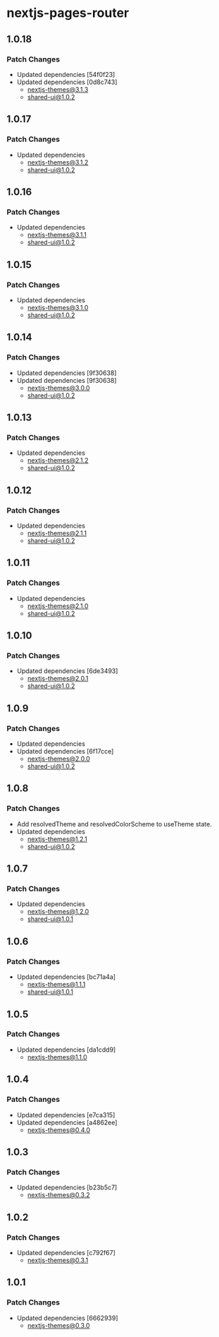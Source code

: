 # nextjs-pages-router

## 1.0.18

### Patch Changes

- Updated dependencies [54f0f23]
- Updated dependencies [0d8c743]
  - nextjs-themes@3.1.3
  - shared-ui@1.0.2

## 1.0.17

### Patch Changes

- Updated dependencies
  - nextjs-themes@3.1.2
  - shared-ui@1.0.2

## 1.0.16

### Patch Changes

- Updated dependencies
  - nextjs-themes@3.1.1
  - shared-ui@1.0.2

## 1.0.15

### Patch Changes

- Updated dependencies
  - nextjs-themes@3.1.0
  - shared-ui@1.0.2

## 1.0.14

### Patch Changes

- Updated dependencies [9f30638]
- Updated dependencies [9f30638]
  - nextjs-themes@3.0.0
  - shared-ui@1.0.2

## 1.0.13

### Patch Changes

- Updated dependencies
  - nextjs-themes@2.1.2
  - shared-ui@1.0.2

## 1.0.12

### Patch Changes

- Updated dependencies
  - nextjs-themes@2.1.1
  - shared-ui@1.0.2

## 1.0.11

### Patch Changes

- Updated dependencies
  - nextjs-themes@2.1.0
  - shared-ui@1.0.2

## 1.0.10

### Patch Changes

- Updated dependencies [6de3493]
  - nextjs-themes@2.0.1
  - shared-ui@1.0.2

## 1.0.9

### Patch Changes

- Updated dependencies
- Updated dependencies [6f17cce]
  - nextjs-themes@2.0.0
  - shared-ui@1.0.2

## 1.0.8

### Patch Changes

- Add resolvedTheme and resolvedColorScheme to useTheme state.
- Updated dependencies
  - nextjs-themes@1.2.1
  - shared-ui@1.0.2

## 1.0.7

### Patch Changes

- Updated dependencies
  - nextjs-themes@1.2.0
  - shared-ui@1.0.1

## 1.0.6

### Patch Changes

- Updated dependencies [bc71a4a]
  - nextjs-themes@1.1.1
  - shared-ui@1.0.1

## 1.0.5

### Patch Changes

- Updated dependencies [da1cdd9]
  - nextjs-themes@1.1.0

## 1.0.4

### Patch Changes

- Updated dependencies [e7ca315]
- Updated dependencies [a4862ee]
  - nextjs-themes@0.4.0

## 1.0.3

### Patch Changes

- Updated dependencies [b23b5c7]
  - nextjs-themes@0.3.2

## 1.0.2

### Patch Changes

- Updated dependencies [c792f67]
  - nextjs-themes@0.3.1

## 1.0.1

### Patch Changes

- Updated dependencies [6662939]
  - nextjs-themes@0.3.0

